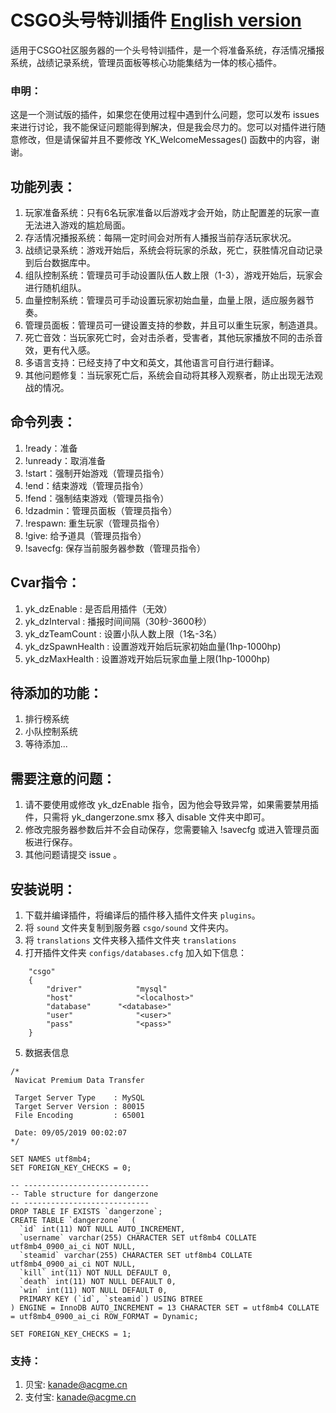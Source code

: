 # CSGO头号特训插件 [English version](https://github.com/Illyasviels/CSGO_Sourcemod_DangerZone/tree/master/readme)
适用于CSGO社区服务器的一个头号特训插件，是一个将准备系统，存活情况播报系统，战绩记录系统，管理员面板等核心功能集结为一体的核心插件。

### 申明：
这是一个测试版的插件，如果您在使用过程中遇到什么问题，您可以发布 issues 来进行讨论，我不能保证问题能得到解决，但是我会尽力的。您可以对插件进行随意修改，但是请保留并且不要修改 YK_WelcomeMessages() 函数中的内容，谢谢。

## 功能列表：

1. 玩家准备系统：只有6名玩家准备以后游戏才会开始，防止配置差的玩家一直无法进入游戏的尴尬局面。
2. 存活情况播报系统：每隔一定时间会对所有人播报当前存活玩家状况。
3. 战绩记录系统：游戏开始后，系统会将玩家的杀敌，死亡，获胜情况自动记录到后台数据库中。
4. 组队控制系统：管理员可手动设置队伍人数上限（1-3），游戏开始后，玩家会进行随机组队。
5. 血量控制系统：管理员可手动设置玩家初始血量，血量上限，适应服务器节奏。
6. 管理员面板：管理员可一键设置支持的参数，并且可以重生玩家，制造道具。
7. 死亡音效：当玩家死亡时，会对击杀者，受害者，其他玩家播放不同的击杀音效，更有代入感。
8. 多语言支持：已经支持了中文和英文，其他语言可自行进行翻译。
9. 其他问题修复：当玩家死亡后，系统会自动将其移入观察者，防止出现无法观战的情况。

## 命令列表：

1. !ready：准备
2. !unready：取消准备
3. !start：强制开始游戏（管理员指令）
4. !end：结束游戏（管理员指令）
5. !fend：强制结束游戏（管理员指令）
6. !dzadmin：管理员面板（管理员指令）
7. !respawn: 重生玩家（管理员指令）
8. !give: 给予道具（管理员指令）
9. !savecfg: 保存当前服务器参数（管理员指令）

## Cvar指令：

1. yk_dzEnable : 是否启用插件（无效）
2. yk_dzInterval : 播报时间间隔（30秒-3600秒）
3. yk_dzTeamCount : 设置小队人数上限（1名-3名）
4. yk_dzSpawnHealth : 设置游戏开始后玩家初始血量(1hp-1000hp)
5. yk_dzMaxHealth : 设置游戏开始后玩家血量上限(1hp-1000hp)

## 待添加的功能：

1. 排行榜系统
2. 小队控制系统
3. 等待添加...

## 需要注意的问题：

1. 请不要使用或修改 yk_dzEnable 指令，因为他会导致异常，如果需要禁用插件，只需将 yk_dangerzone.smx 移入 disable 文件夹中即可。
2. 修改完服务器参数后并不会自动保存，您需要输入 !savecfg 或进入管理员面板进行保存。
3. 其他问题请提交 issue 。

## 安装说明：

1. 下载并编译插件，将编译后的插件移入插件文件夹 `plugins`。
2. 将 `sound` 文件夹复制到服务器 `csgo/sound` 文件夹内。
3. 将 `translations` 文件夹移入插件文件夹 `translations`
4. 打开插件文件夹 `configs/databases.cfg` 加入如下信息：
```
	"csgo"
	{
		"driver"			"mysql"
		"host"				"<localhost>"
		"database"		"<database>"
		"user"				"<user>"
		"pass"				"<pass>"
	}
```
5. 数据表信息
```
/*
 Navicat Premium Data Transfer

 Target Server Type    : MySQL
 Target Server Version : 80015
 File Encoding         : 65001

 Date: 09/05/2019 00:02:07
*/

SET NAMES utf8mb4;
SET FOREIGN_KEY_CHECKS = 0;

-- ----------------------------
-- Table structure for dangerzone
-- ----------------------------
DROP TABLE IF EXISTS `dangerzone`;
CREATE TABLE `dangerzone`  (
  `id` int(11) NOT NULL AUTO_INCREMENT,
  `username` varchar(255) CHARACTER SET utf8mb4 COLLATE utf8mb4_0900_ai_ci NOT NULL,
  `steamid` varchar(255) CHARACTER SET utf8mb4 COLLATE utf8mb4_0900_ai_ci NOT NULL,
  `kill` int(11) NOT NULL DEFAULT 0,
  `death` int(11) NOT NULL DEFAULT 0,
  `win` int(11) NOT NULL DEFAULT 0,
  PRIMARY KEY (`id`, `steamid`) USING BTREE
) ENGINE = InnoDB AUTO_INCREMENT = 13 CHARACTER SET = utf8mb4 COLLATE = utf8mb4_0900_ai_ci ROW_FORMAT = Dynamic;

SET FOREIGN_KEY_CHECKS = 1;
```

### 支持：
1. 贝宝: kanade@acgme.cn
2. 支付宝: kanade@acgme.cn